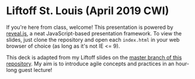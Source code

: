 # Liftoff St. Louis (April 2019 CWI)

If you're here from class, welcome! This presentation is powered by [reveal.js](https://github.com/hakimel/reveal.js), a neat JavaScript-based presentation framework. To view the slides, just clone the repository and open each `index.html` in your web browser of choice (as long as it's not IE <= 9).

This deck is adapted from my Liftoff slides on the [master branch of this repository](https://github.com/usyrle/liftoff-slides/tree/master).
My aim is to introduce agile concepts and practices in an hour-long guest lecture!
